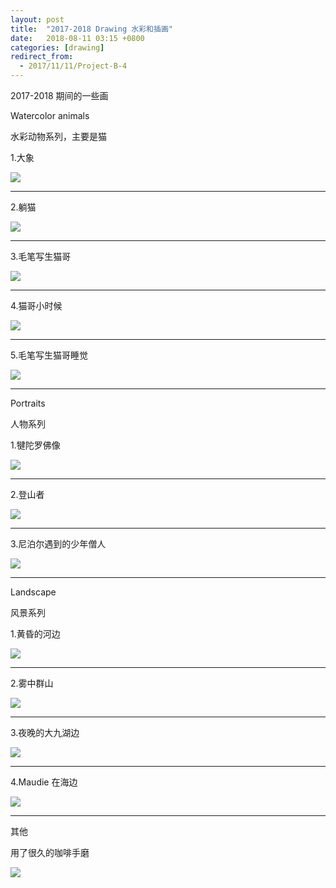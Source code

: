 ```yaml
---
layout: post
title:  "2017-2018 Drawing 水彩和插画"
date:   2018-08-11 03:15 +0800
categories: [drawing]
redirect_from:
  - 2017/11/11/Project-B-4
---
```


2017-2018 期间的一些画



Watercolor animals

水彩动物系列，主要是猫

1.大象

![](http://wx1.sinaimg.cn/mw690/698f3196gy1g0qhhv5192j216m0u0hdu.jpg)



------



2.躺猫

![](http://wx4.sinaimg.cn/mw690/698f3196gy1g0qhhuhu95j215z0u0x6p.jpg)



------



3.毛笔写生猫哥

![](http://wx1.sinaimg.cn/mw690/698f3196gy1g0qhg5ho47j21410u0azf.jpg)



------



4.猫哥小时候

![](http://wx2.sinaimg.cn/mw690/698f3196gy1g0qhky3ysjj21410u0k3s.jpg)



------



5.毛笔写生猫哥睡觉

![](http://wx1.sinaimg.cn/mw690/698f3196gy1g0qhhvx9dsj20u017dqv5.jpg)



------



Portraits

人物系列

1.犍陀罗佛像

![](http://wx1.sinaimg.cn/mw690/698f3196gy1g0pv4kdtchj21410u0qh0.jpg)



------



2.登山者

![](http://wx3.sinaimg.cn/mw690/698f3196gy1g0qhn47nyzj21410u0hdv.jpg)



------



3.尼泊尔遇到的少年僧人

![](http://wx4.sinaimg.cn/mw690/698f3196gy1g0qhhvn9yzj20u01407wh.jpg)



------



Landscape

风景系列

1.黄昏的河边

![](http://wx1.sinaimg.cn/mw690/698f3196gy1g0qhl989wjj21410u0e81.jpg)



------



2.雾中群山

![](http://wx3.sinaimg.cn/mw690/698f3196gy1g0pvm8k6zvj20u0140x6r.jpg)



------



3.夜晚的大九湖边

![](http://wx1.sinaimg.cn/mw690/698f3196gy1g0pvn8gyskj21410u0trx.jpg)



------



4.Maudie 在海边

![](http://wx1.sinaimg.cn/mw690/698f3196gy1g0pvn6cm75j21410u07wh.jpg)



------



其他

用了很久的咖啡手磨

![](http://wx2.sinaimg.cn/mw690/698f3196gy1g0qhponjugj21410u0n73.jpg)



